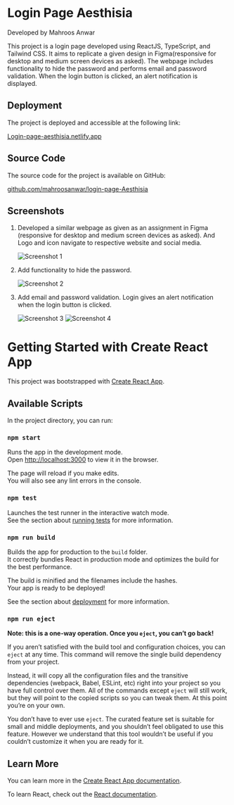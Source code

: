 # Login Page Aesthisia

Developed by Mahroos Anwar

This project is a login page developed using ReactJS, TypeScript, and Tailwind CSS. It aims to replicate a given design in Figma(responsive for desktop and medium screen devices as asked). The webpage includes functionality to hide the password and performs email and password validation. When the login button is clicked, an alert notification is displayed.

## Deployment

The project is deployed and accessible at the following link:

[Login-page-aesthisia.netlify.app](https://login-page-aesthisia.netlify.app)


## Source Code

The source code for the project is available on GitHub:

[github.com/mahroosanwar/login-page-Aesthisia](https://github.com/mahroosanwar/login-page-Aesthisia)


## Screenshots

1. Developed a similar webpage as given as an assignment in Figma (responsive for desktop and medium screen devices as asked). And Logo and icon navigate to respective website and social media.

   ![Screenshot 1](https://i.postimg.cc/BvkGTVdM/login-page-aesthisia-front.png)

2. Add functionality to hide the password.

   ![Screenshot 2](https://i.postimg.cc/SKJhzhtn/login-page-aesthisia-hide.png)

3. Add email and password validation. Login gives an alert notification when the login button is clicked.

   ![Screenshot 3](https://i.postimg.cc/NFwqVrGX/login-page-aesthisia-validation.png)
   ![Screenshot 4](https://i.postimg.cc/G2DnqjRr/login-page-aesthisia-submit.png)

   
# Getting Started with Create React App

This project was bootstrapped with [Create React App](https://github.com/facebook/create-react-app).

## Available Scripts

In the project directory, you can run:

### `npm start`

Runs the app in the development mode.\
Open [http://localhost:3000](http://localhost:3000) to view it in the browser.

The page will reload if you make edits.\
You will also see any lint errors in the console.

### `npm test`

Launches the test runner in the interactive watch mode.\
See the section about [running tests](https://facebook.github.io/create-react-app/docs/running-tests) for more information.

### `npm run build`

Builds the app for production to the `build` folder.\
It correctly bundles React in production mode and optimizes the build for the best performance.

The build is minified and the filenames include the hashes.\
Your app is ready to be deployed!

See the section about [deployment](https://facebook.github.io/create-react-app/docs/deployment) for more information.

### `npm run eject`

**Note: this is a one-way operation. Once you `eject`, you can’t go back!**

If you aren’t satisfied with the build tool and configuration choices, you can `eject` at any time. This command will remove the single build dependency from your project.

Instead, it will copy all the configuration files and the transitive dependencies (webpack, Babel, ESLint, etc) right into your project so you have full control over them. All of the commands except `eject` will still work, but they will point to the copied scripts so you can tweak them. At this point you’re on your own.

You don’t have to ever use `eject`. The curated feature set is suitable for small and middle deployments, and you shouldn’t feel obligated to use this feature. However we understand that this tool wouldn’t be useful if you couldn’t customize it when you are ready for it.

## Learn More

You can learn more in the [Create React App documentation](https://facebook.github.io/create-react-app/docs/getting-started).

To learn React, check out the [React documentation](https://reactjs.org/).
